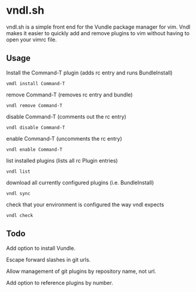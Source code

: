 vndl.sh
=======

vndl.sh is a simple front end for the Vundle package manager for vim. Vndl makes it easier to quickly add and remove plugins to vim without having to open your vimrc file.

Usage
-----

Install the Command-T plugin (adds rc entry and runs BundleInstall)
	
	vmdl install Command-T

remove Command-T (removes rc entry and bundle)
	
	vndl remove Command-T

disable Command-T (comments out the rc entry)

	vndl disable Command-T

enable Command-T (uncomments the rc entry)

	vndl enable Command-T

list installed plugins (lists all rc Plugin entries)

	vndl list

download all currently configured plugins (i.e. BundleInstall)

	vndl sync

check that your environment is configured the way vndl expects 

	vndl check

Todo
----

Add option to install Vundle.

Escape forward slashes in git urls.

Allow management of git plugins by repository name, not url.

Add option to reference plugins by number.

